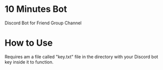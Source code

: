 # 10 Minutes Bot
Discord Bot for Friend Group Channel

# How to Use
Requires am a file called "key.txt" file in the directory with your Discord bot key inside it to function.
